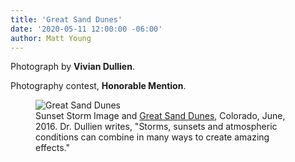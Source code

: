 ```yaml
---
title: 'Great Sand Dunes'
date: '2020-05-11 12:00:00 -06:00'
author: Matt Young
---
```


Photograph by **Vivian Dullien**.

Photography contest, **Honorable Mention**.

<figure>
<img src="{{ site.baseurl }}/uploads/2020/Dullien_V_Great_Sand_Dunes_Sunset_Storm_600.jpg" alt="Great Sand Dunes"/>
<figcaption>Sunset Storm Image and <a href="https://www.nps.gov/grsa/learn/nature/sanddunes.htm">Great Sand Dunes</a>, Colorado, June, 2016. Dr. Dullien writes, "Storms, sunsets and atmospheric conditions can combine in many ways to create amazing effects." 
</figcaption>
</figure>

